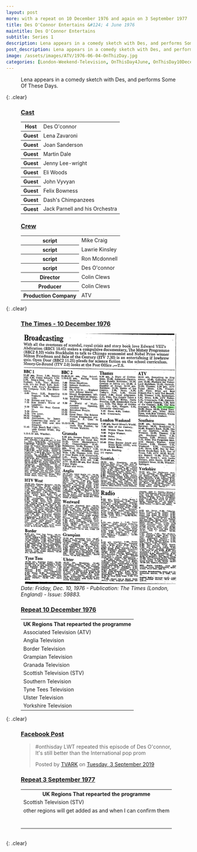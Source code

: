 ```yaml
---
layout: post
more: with a repeat on 10 December 1976 and again on 3 September 1977
title: Des O'Connor Entertains &#124; 4 June 1976
maintitle: Des O'Connor Entertains
subtitle: Series 1
description: Lena appears in a comedy sketch with Des, and performs Some Of These Days.
post_description: Lena appears in a comedy sketch with Des, and performs Some Of These Days.
image: /assets/images/ATV/1976-06-04-OnThizDay.jpg
categories: [London-Weekend-Television, OnThisDay4June, OnThisDay10December, OnThisDay3September]
---
```


<figure class="fig3">
Lena appears in a comedy sketch with Des, and performs Some Of These Days.
</figure>

{: .clear}

<figure class="fig1">
<h3 id="cast"><a href="#cast">Cast</a></h3>
<table>
<tr><th>Host</th><td>Des O'connor</td></tr>
<tr><th>Guest</th><td>Lena Zavaroni</td></tr>
<tr><th>Guest</th><td>Joan Sanderson</td></tr>
<tr><th>Guest</th><td>Martin Dale</td></tr>
<tr><th>Guest</th><td>Jenny Lee-wright</td></tr>
<tr><th>Guest</th><td>Eli Woods</td></tr>
<tr><th>Guest</th><td>John Vyvyan</td></tr>
<tr><th>Guest</th><td>Felix Bowness</td></tr>
<tr><th>Guest</th><td>Dash's Chimpanzees</td></tr>
<tr><th>Guest</th><td>Jack Parnell and his Orchestra</td></tr>
</table>
</figure>

<figure class="fig2">
<h3 id="crew"><a href="#crew">Crew</a></h3>
<table>
<tr><th>script</th><td>Mike Craig</td></tr>
<tr><th>script</th><td>Lawrie Kinsley</td></tr>
<tr><th>script</th><td>Ron Mcdonnell</td></tr>
<tr><th>script</th><td>Des O'connor</td></tr>
<tr><th>Director</th><td>Colin Clews</td></tr>
<tr><th>Producer</th><td>Colin Clews</td></tr>
<tr><th>Production Company</th><td>ATV</td></tr>
</table>
</figure>

{: .clear}

<figure class="fig1">
<h3 id="times"><a href="#times">The Times - 10 December 1976</a></h3>
<a href="/assets/images/newspapers/0FFO-1976-DEC10-029.jpeg"><img src="/assets/images/newspapers/0FFO-1976-DEC10-029.jpeg" class="full-width zoom-in" /></a>
<cite>Date: Friday,  Dec. 10, 1976 - Publication: The Times (London, England) - Issue: 59883.</cite>
</figure>

<figure class="fig2">
<h3 id="december"><a href="#december">Repeat 10 December 1976</a></h3>
<table>
<tr><th>UK Regions That repearted the programme</th></tr>
<tr><td>Associated Television (ATV)</td></tr>
<tr><td>Anglia Television</td></tr>
<tr><td>Border Television</td></tr>
<tr><td>Grampian Television</td></tr>
<tr><td>Granada Television</td></tr>
<tr><td>Scottish Television (STV)</td></tr>
<tr><td>Southern Television</td></tr>
<tr><td>Tyne Tees Television</td></tr>
<tr><td>Ulster Television</td></tr>
<tr><td>Yorkshire Television</td></tr>
</table>
</figure>

{: .clear}

<figure class="fig1">
<h3 id="facebook"><a href="#facebook">Facebook Post</a></h3>
<div id="fb-root"></div>
<script async defer crossorigin="anonymous" src="https://connect.facebook.net/en_GB/sdk.js#xfbml=1&version=v4.0"></script>
<div class="fb-post" data-href="https://facebook.com/tvark.org/photos/pb.125133210861721.-2207520000.1567679490./2999606830080997/?type=3&amp;theater" data-width="750" data-show-text="true"><blockquote cite="https://developers.facebook.com/tvark.org/photos/a.452266604815045/2999606830080997/?type=3" class="fb-xfbml-parse-ignore"><p>#onthisday LWT repeated this episode of Des O&#039;connor,  It&#039;s still better than the International pop prom</p>Posted by <a href="https://www.facebook.com/tvark.org/">TVARK</a> on&nbsp;<a href="https://developers.facebook.com/tvark.org/photos/a.452266604815045/2999606830080997/?type=3">Tuesday, 3 September 2019</a></blockquote></div>
</figure>

<figure class="fig2">
<h3 id="december"><a href="#december">Repeat 3 September 1977</a></h3>
<table>
<tr><th>UK Regions That repearted the programme</th></tr>
<tr><td>Scottish Television (STV)</td></tr>
<tr><td>other regions will get added as and when I can confirm them</td></tr>
<tr><td></td></tr>
<tr><td></td></tr>
<tr><td></td></tr>
<tr><td></td></tr>
<tr><td></td></tr>
<tr><td></td></tr>
<tr><td></td></tr>
</table>
</figure>

<br />{: .clear}

